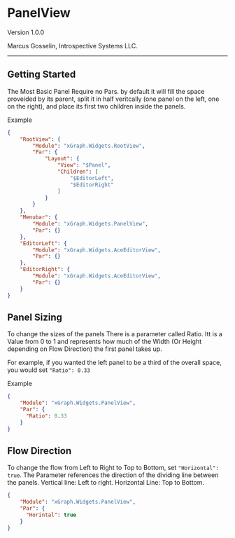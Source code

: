 # PanelView

Version 1.0.0

Marcus Gosselin, Introspective Systems LLC.

---

## Getting Started

The Most Basic Panel Require no Pars. by default it will fill the space proveided by its parent, split it in half veritcally (one panel on the left, one on the right), and place its first two children inside the panels.

Example

``` json
{
    "RootView": {
        "Module": "xGraph.Widgets.RootView",
        "Par": {
            "Layout": {
                "View": "$Panel",
                "Children": [
                    "$EditorLeft",
                    "$EditorRight"
                ]
            }
        }
    },
    "Menubar": {
        "Module": "xGraph.Widgets.PanelView",
        "Par": {}
    },
    "EditorLeft": {
        "Module": "xGraph.Widgets.AceEditorView",
        "Par": {}
    },
    "EditorRight": {
        "Module": "xGraph.Widgets.AceEditorView",
        "Par": {}
    }
}
```

## Panel Sizing

To change the sizes of the panels There is a parameter called Ratio. Itt is a Value from 0 to 1 and represents how much of the Width (Or Height depending on Flow Direction) the first panel takes up.

For example, if you wanted the left panel to be a third of the overall space, you would set `"Ratio": 0.33`

Example

``` json
{
    "Module": "xGraph.Widgets.PanelView",
    "Par": {
      "Ratio": 0.33
    }
}
```

## Flow Direction

To change the flow from Left to Right to Top to Bottom, set `"Horizontal": true`. The Parameter references the direction of the dividing line between the panels. Vertical line: Left to right. Horizontal Line: Top to Bottom.

``` json
{
    "Module": "xGraph.Widgets.PanelView",
    "Par": {
      "Horintal": true
    }
}
```